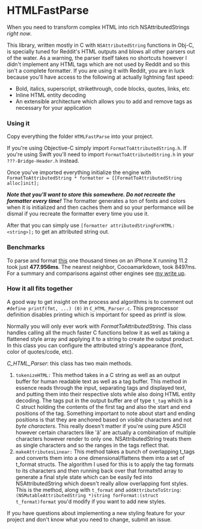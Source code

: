 # HTMLFastParse

When you need to transform complex HTML into rich NSAttributedStrings *right now*. 

This library, written mostly in C with `NSAttributedString` functions in Obj-C, is specially tuned for Reddit's HTML outputs and blows all other parsers out of the water. As a warning, the parser itself takes no shortcuts however I didn't implement any HTML tags which are not used by Reddit and so this isn't a complete formatter. If you are using it with Reddit, you are in luck because you'll have access to the following at actually lightning fast speed:

* Bold, italics, superscript, strikethrough, code blocks, quotes, links, etc
* Inline HTML entity decoding
* An extensible architecture which allows you to add and remove tags as necessary for your application

### Using it
Copy everything the folder `HTMLFastParse` into your project. 

If you're using Objective-C simply import `FormatToAttributedString.h`. If you're using Swift you'll need to import `FormatToAttributedString.h` in your `???-Bridge-Header.h` instead.

Once you've imported everything initialize the engine with `FormatToAttributedString * formatter = [[FormatToAttributedString alloc]init];`

***Note that you'll want to store this somewhere. Do not recreate the formatter every time!*** The formatter generates a ton of fonts and colors when it is initialized and then caches them and so your performance will be dismal if you recreate the formatter every time you use it. 

After that you can simply use `[formatter attributedStringForHTML:<string>];` to get an attributed string out. 


### Benchmarks

To parse and format [this](https://www.reddit.com/r/reddit.com/comments/6ewgt/reddit_markdown_primer_or_how_do_you_do_all_that/c03nik6/) one thousand times on an iPhone X running 11.2 took just **477.956ms**. The nearest neighbor, Cocoamarkdown, took 8497ms. For a summary and comparisons against other engines see [my write up](https://blog.services.aero2x.eu/benchmarking-popular-markdown-parsers-on-ios.html).


### How it all fits together

A good way to get insight on the process and algorithms is to comment out `#define printf(fmt, ...) (0)` in `C_HTML_Parser.c`. This preprocessor definition disables printing which is important for speed as printf is slow.

Normally you will only ever work with *FormatToAttributedString*. This class handles calling all the much faster C functions below it as well as taking a flattened style array and applying it to a string to create the output product. In this class you can configure the attributed string's appearance (font, color of quotes/code, etc).

*C\_HTML\_Parser*: this class has two main methods.

1. `tokenizeHTML:` This method takes in a C string as well as an output buffer for human readable text as well as a tag buffer. This method in essence reads through the input, separating tags and displayed text, and putting them into their respective slots while also doing HTML entity decoding. The tags put in the output buffer are of type `t_tag` which is a C struct holding the contents of the first tag and also the start and end positions of the tag. Something important to note about start and ending positions is that they are anchored based on *visible* characters and not *byte characters*. This really doesn't matter if you're using pure ASCII however certain characters like 'â' are actually a combination of multiple characters however render to only one. NSAttributedString treats them as single characters and so the ranges in the tags reflect that.
2. `makeAttributesLinear:` This method takes a bunch of overlapping t_tags and converts them into a one dimensional/flattens them into a set of t_format structs. The algorithm I used for this is to apply the tag formats to its characters and then running back over that formatted array to generate a final style state which can be easily fed into NSAttributedString which doesn't really allow overlapping font styles. This is the method, along with `t_format` and `addAttributeToString:(NSMutableAttributedString *)string forFormat:(struct t_format)format` you'd modify if you want to add new styles.

If you have questions about implementing a new styling feature for your project and don't know what you need to change, submit an issue. 
